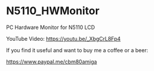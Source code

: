 # N5110_HWMonitor
PC Hardware Monitor for N5110 LCD

YouTube Video: https://youtu.be/_XbgCrL8Fp4

If you find it useful and want to buy me a coffee or a beer:

https://www.paypal.me/cbm80amiga
